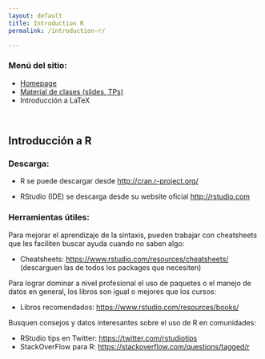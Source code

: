 ```yaml
---
layout: default
title: Introduction R
permalink: /introduction-r/

---
```


### Menú del sitio: 
- [Homepage](./index.md)
- [Material de clases (slides, TPs)](./material.md)
- Introducción a LaTeX

&nbsp; 

## Introducción a R


### Descarga:

- R se puede descargar desde http://cran.r-project.org/

- RStudio (IDE) se descarga desde su website oficial http://rstudio.com



### Herramientas útiles:

Para mejorar el aprendizaje de la sintaxis, pueden trabajar con cheatsheets que les faciliten buscar ayuda cuando no saben algo:

- Cheatsheets: https://www.rstudio.com/resources/cheatsheets/ (descarguen las de todos los packages que necesiten)

Para lograr dominar a nivel profesional el uso de paquetes o el manejo de datos en general, los libros son igual o mejores que los cursos:

- Libros recomendados: https://www.rstudio.com/resources/books/ 

Busquen consejos y datos interesantes sobre el uso de R en comunidades:
- RStudio tips en Twitter: https://twitter.com/rstudiotips
- StackOverFlow para R: https://stackoverflow.com/questions/tagged/r


